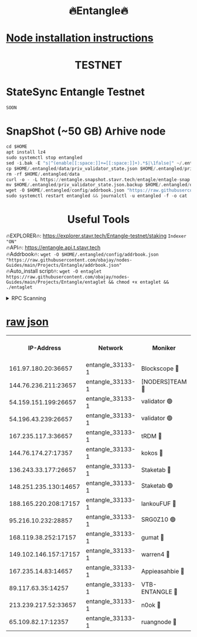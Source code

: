 <h1 align="center"> 🔥Entangle🔥</h1>

[Node installation instructions](https://github.com/obajay/nodes-Guides/tree/main/Projects/Entangle)
=

<h1 align="center"> TESTNET</h1>

# StateSync Entangle Testnet
```python
SOON
```
# SnapShot (~50 GB) Arhive node
```python
cd $HOME
apt install lz4
sudo systemctl stop entangled
sed -i.bak -E "s|^(enable[[:space:]]+=[[:space:]]+).*$|\1false|" ~/.entangled/config/config.toml
cp $HOME/.entangled/data/priv_validator_state.json $HOME/.entangled/priv_validator_state.json.backup
rm -rf $HOME/.entangled/data
curl -o - -L https://entangle.snapshot.stavr.tech/entagle/entagle-snap.tar.lz4 | lz4 -c -d - | tar -x -C $HOME/.entangled --strip-components 2
mv $HOME/.entangled/priv_validator_state.json.backup $HOME/.entangled/data/priv_validator_state.json
wget -O $HOME/.entangled/config/addrbook.json "https://raw.githubusercontent.com/obajay/nodes-Guides/main/Projects/Entangle/addrbook.json"
sudo systemctl restart entangled && journalctl -u entangled -f -o cat
```
 <h1 align="center"> Useful Tools</h1>
 
🔥EXPLORER🔥: https://explorer.stavr.tech/Entangle-testnet/staking        `Indexer "ON"` \
🔥API🔥:      https://entangle.api.t.stavr.tech \
🔥Addrbook🔥: ```wget -O $HOME/.entangled/config/addrbook.json "https://raw.githubusercontent.com/obajay/nodes-Guides/main/Projects/Entangle/addrbook.json"``` \
🔥Auto_install script🔥:  `wget -O entaglet https://raw.githubusercontent.com/obajay/nodes-Guides/main/Projects/Entangle/entaglet && chmod +x entaglet && ./entaglet`


<details>
<summary>RPC Scanning</summary>

<h2 align="center"> We scan nodes in real time every 4 hours. And we provide the final result of RPC endpoints.
We cannot influence the operation of these nodes in any way. </h2>


```python
If Voting Power is higher than 0 --> then the Node is a validator of the network and may be subject to attack and be a potential threat to the chain.
```
```python
We marked such validators with a red symbol
```

</details>

[raw json](https://rpc-check.entangt.stavr.tech/entangt/rpc-entangt-result.json)
=


<table><tr><th>IP-Address</th><th>Network</th><th>Moniker</th><th>Latest Block Height</th><th>Earliest Block Height</th><th>Catching Up</th><th>Tx Index</th><th>Voting Power</th><th>Scan Time</th></tr><tr><td>161.97.180.20:36657</td><td>entangle_33133-1</td><td>Blockscope 🔴</td><td>1341221</td><td>1</td><td>False</td><td>off</td><td>259586473635098</td><td>2023-12-27T00:18:41.960851773UTC</td></tr><tr><td>144.76.236.211:23657</td><td>entangle_33133-1</td><td>[NODERS]TEAM 🔴</td><td>1341223</td><td>1</td><td>False</td><td>off</td><td>47049700500000000</td><td>2023-12-27T00:18:54.393686374UTC</td></tr><tr><td>54.159.151.199:26657</td><td>entangle_33133-1</td><td>validator 🟢</td><td>1280815</td><td>1</td><td>False</td><td>on</td><td>0</td><td>2023-12-27T00:19:01.866066311UTC</td></tr><tr><td>54.196.43.239:26657</td><td>entangle_33133-1</td><td>validator 🟢</td><td>1341225</td><td>1</td><td>False</td><td>on</td><td>0</td><td>2023-12-27T00:19:02.472119982UTC</td></tr><tr><td>167.235.117.3:36657</td><td>entangle_33133-1</td><td>tRDM 🔴</td><td>1341225</td><td>1</td><td>False</td><td>on</td><td>59819660338000</td><td>2023-12-27T00:19:02.964451604UTC</td></tr><tr><td>144.76.174.27:17357</td><td>entangle_33133-1</td><td>kokos 🔴</td><td>1341223</td><td>145001</td><td>False</td><td>on</td><td>89890100000000</td><td>2023-12-27T00:18:51.415142445UTC</td></tr><tr><td>136.243.33.177:26657</td><td>entangle_33133-1</td><td>Staketab 🔴</td><td>1341224</td><td>660001</td><td>False</td><td>on</td><td>60511111100000</td><td>2023-12-27T00:18:56.772998883UTC</td></tr><tr><td>148.251.235.130:14657</td><td>entangle_33133-1</td><td>Staketab 🟢</td><td>1341221</td><td>660801</td><td>False</td><td>on</td><td>0</td><td>2023-12-27T00:18:41.677574435UTC</td></tr><tr><td>188.165.220.208:17157</td><td>entangle_33133-1</td><td>lankouFUF 🔴</td><td>1341222</td><td>725001</td><td>False</td><td>on</td><td>180899900000002</td><td>2023-12-27T00:18:47.047390801UTC</td></tr><tr><td>95.216.10.232:28857</td><td>entangle_33133-1</td><td>SRG0Z10 🟢</td><td>1341221</td><td>842001</td><td>False</td><td>off</td><td>0</td><td>2023-12-27T00:18:39.369980027UTC</td></tr><tr><td>168.119.38.252:17157</td><td>entangle_33133-1</td><td>gumat 🔴</td><td>1341222</td><td>962001</td><td>False</td><td>on</td><td>314013548351851</td><td>2023-12-27T00:18:46.756442042UTC</td></tr><tr><td>149.102.146.157:17157</td><td>entangle_33133-1</td><td>warren4 🔴</td><td>1341223</td><td>1054001</td><td>False</td><td>on</td><td>261531178365442</td><td>2023-12-27T00:18:54.166138323UTC</td></tr><tr><td>167.235.14.83:14657</td><td>entangle_33133-1</td><td>Appieasahbie 🔴</td><td>1341225</td><td>1076001</td><td>False</td><td>on</td><td>44568809900999996</td><td>2023-12-27T00:19:02.726296619UTC</td></tr><tr><td>89.117.63.35:14257</td><td>entangle_33133-1</td><td>VTB-ENTANGLE 🔴</td><td>1341223</td><td>1162001</td><td>False</td><td>off</td><td>115826514071325</td><td>2023-12-27T00:18:51.720267167UTC</td></tr><tr><td>213.239.217.52:33657</td><td>entangle_33133-1</td><td>n0ok 🔴</td><td>1341225</td><td>1241225</td><td>False</td><td>off</td><td>46574292273662988</td><td>2023-12-27T00:19:01.160449996UTC</td></tr><tr><td>65.109.82.17:12357</td><td>entangle_33133-1</td><td>ruangnode 🔴</td><td>1341221</td><td>1312001</td><td>False</td><td>off</td><td>262501785360543</td><td>2023-12-27T00:18:42.418673775UTC</td></tr></table>
